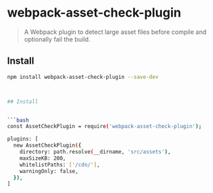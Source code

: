 # webpack-asset-check-plugin

> A Webpack plugin to detect large asset files before compile and optionally fail the build.

## Install

```bash
npm install webpack-asset-check-plugin --save-dev



## Install


```bash
const AssetCheckPlugin = require('webpack-asset-check-plugin');

plugins: [
  new AssetCheckPlugin({
    directory: path.resolve(__dirname, 'src/assets'),
    maxSizeKB: 200,
    whitelistPaths: ['/cdn/'],
    warningOnly: false,
  }),
]